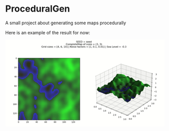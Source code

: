 # ProceduralGen
A small project about generating some maps procedurally

Here is an example of the result for now:

![](example.gif)
